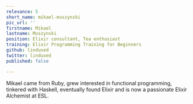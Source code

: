 ```yaml
---
relevance: 5
short_name: mikael-muszynski
pic_url: ''
firstname: Mikael
lastname: Muszynski
position: Elixir consultant, Tea enthusiast
training: Elixir Programming Training for Beginners
github: linduxed
twitter: linduxed
published: false

---
```

<p>Mikael came from Ruby, grew interested in functional programming, tinkered with Haskell, eventually found Elixir and is now a passionate Elixir Alchemist at ESL.</p>